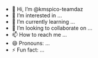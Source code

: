 - 👋 Hi, I’m @kmspico-teamdaz
- 👀 I’m interested in ...
- 🌱 I’m currently learning ...
- 💞️ I’m looking to collaborate on ...
- 📫 How to reach me ...
- 😄 Pronouns: ...
- ⚡ Fun fact: ...

<!---
[kmspico-teamdaz/kmspico-teamdaz ](https://kmspico-teamdaz.com/)is a ✨ special ✨ repository because its `README.md` (this file) appears on your GitHub profile.
You can click the Preview link to take a look at your changes.
--->
